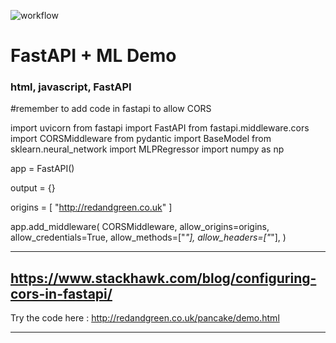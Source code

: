 ![workflow](https://github.com/RGGH/fictional-pancake/actions/workflows/main.yml/badge.svg)

# FastAPI + ML Demo

### html, javascript, FastAPI

#remember to add code in fastapi to allow CORS

import uvicorn
from fastapi import FastAPI
from fastapi.middleware.cors import CORSMiddleware
from pydantic import BaseModel
from sklearn.neural_network import MLPRegressor
import numpy as np

app = FastAPI()

output = {}

origins = [
"http://redandgreen.co.uk"
]

app.add_middleware(
CORSMiddleware,
allow_origins=origins,
allow_credentials=True,
allow_methods=["*"],
allow_headers=["*"],
)

---

https://www.stackhawk.com/blog/configuring-cors-in-fastapi/
-----------------------------------------------------------

Try the code here : http://redandgreen.co.uk/pancake/demo.html

---
